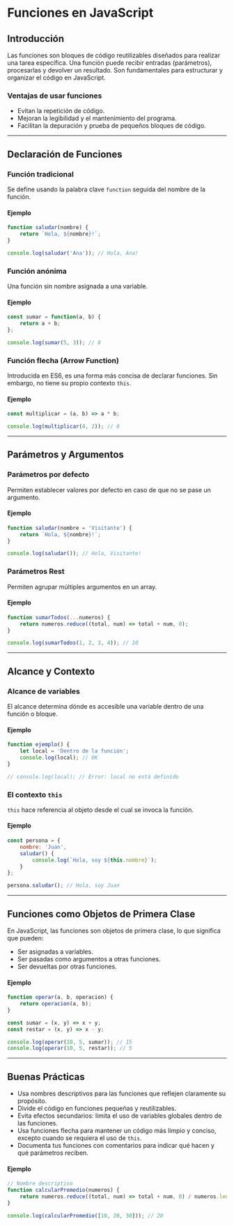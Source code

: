 # Funciones en JavaScript

## Introducción

Las funciones son bloques de código reutilizables diseñados para realizar una tarea específica. Una función puede recibir entradas (parámetros), procesarlas y devolver un resultado. Son fundamentales para estructurar y organizar el código en JavaScript.

### Ventajas de usar funciones
- Evitan la repetición de código.
- Mejoran la legibilidad y el mantenimiento del programa.
- Facilitan la depuración y prueba de pequeños bloques de código.

---

## Declaración de Funciones

### Función tradicional

Se define usando la palabra clave `function` seguida del nombre de la función.

#### Ejemplo
```javascript
function saludar(nombre) {
    return `Hola, ${nombre}!`;
}

console.log(saludar('Ana')); // Hola, Ana!
```

### Función anónima

Una función sin nombre asignada a una variable.

#### Ejemplo
```javascript
const sumar = function(a, b) {
    return a + b;
};

console.log(sumar(5, 3)); // 8
```

### Función flecha (Arrow Function)

Introducida en ES6, es una forma más concisa de declarar funciones. Sin embargo, no tiene su propio contexto `this`.

#### Ejemplo
```javascript
const multiplicar = (a, b) => a * b;

console.log(multiplicar(4, 2)); // 8
```

---

## Parámetros y Argumentos

### Parámetros por defecto

Permiten establecer valores por defecto en caso de que no se pase un argumento.

#### Ejemplo
```javascript
function saludar(nombre = 'Visitante') {
    return `Hola, ${nombre}!`;
}

console.log(saludar()); // Hola, Visitante!
```

### Parámetros Rest

Permiten agrupar múltiples argumentos en un array.

#### Ejemplo
```javascript
function sumarTodos(...numeros) {
    return numeros.reduce((total, num) => total + num, 0);
}

console.log(sumarTodos(1, 2, 3, 4)); // 10
```

---

## Alcance y Contexto

### Alcance de variables

El alcance determina dónde es accesible una variable dentro de una función o bloque.

#### Ejemplo
```javascript
function ejemplo() {
    let local = 'Dentro de la función';
    console.log(local); // OK
}

// console.log(local); // Error: local no está definido
```

### El contexto `this`

`this` hace referencia al objeto desde el cual se invoca la función.

#### Ejemplo
```javascript
const persona = {
    nombre: 'Juan',
    saludar() {
        console.log(`Hola, soy ${this.nombre}`);
    }
};

persona.saludar(); // Hola, soy Juan
```

---

## Funciones como Objetos de Primera Clase

En JavaScript, las funciones son objetos de primera clase, lo que significa que pueden:

- Ser asignadas a variables.
- Ser pasadas como argumentos a otras funciones.
- Ser devueltas por otras funciones.

#### Ejemplo
```javascript
function operar(a, b, operacion) {
    return operacion(a, b);
}

const sumar = (x, y) => x + y;
const restar = (x, y) => x - y;

console.log(operar(10, 5, sumar)); // 15
console.log(operar(10, 5, restar)); // 5
```

---

## Buenas Prácticas

- Usa nombres descriptivos para las funciones que reflejen claramente su propósito.
- Divide el código en funciones pequeñas y reutilizables.
- Evita efectos secundarios: limita el uso de variables globales dentro de las funciones.
- Usa funciones flecha para mantener un código más limpio y conciso, excepto cuando se requiera el uso de `this`.
- Documenta tus funciones con comentarios para indicar qué hacen y qué parámetros reciben.

#### Ejemplo
```javascript
// Nombre descriptivo
function calcularPromedio(numeros) {
    return numeros.reduce((total, num) => total + num, 0) / numeros.length;
}

console.log(calcularPromedio([10, 20, 30])); // 20
```